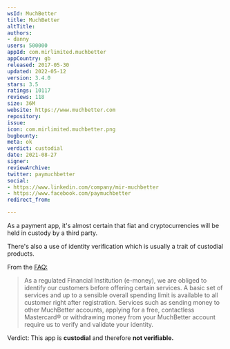 ```yaml
---
wsId: MuchBetter
title: MuchBetter
altTitle: 
authors:
- danny
users: 500000
appId: com.mirlimited.muchbetter
appCountry: gb
released: 2017-05-30
updated: 2022-05-12
version: 3.4.0
stars: 3.5
ratings: 10117
reviews: 118
size: 36M
website: https://www.muchbetter.com
repository: 
issue: 
icon: com.mirlimited.muchbetter.png
bugbounty: 
meta: ok
verdict: custodial
date: 2021-08-27
signer: 
reviewArchive: 
twitter: paymuchbetter
social:
- https://www.linkedin.com/company/mir-muchbetter
- https://www.facebook.com/paymuchbetter
redirect_from: 

---
```


As a payment app, it's almost certain that fiat and cryptocurrencies will be held in custody by a third party. 

There's also a use of identity verification which is usually a trait of custodial products. 

From the [FAQ:](https://support.muchbetter.com/hc/en-us/articles/115007807928-Why-do-I-need-to-supply-identification-)

> As a regulated Financial Institution (e-money), we are obliged to identify our customers before offering certain services. A basic set of services and up to a sensible overall spending limit is available to all customer right after registration. Services such as sending money to other MuchBetter accounts, applying for a free, contactless Mastercard® or withdrawing money from your MuchBetter account require us to verify and validate your identity.

Verdict: This app is **custodial** and therefore **not verifiable.**





